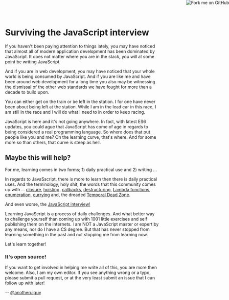 # Surviving the JavaScript interview

If you haven't been paying attention to things lately, you may have noticed that almost all of modern application development has been dominated by JavaScript. It does not matter where you are in the stack, you will at some point be writing JavaScript.

And if you are in web development, you may have noticed that your whole world is being consumed by JavaScript. And if you are like me and have been around web development for a long time you also may be witnessing the dismissal of the other web standards we have fought for more than a decade to build upon.

You can either get on the train or be left in the station. I for one have never been about being left at the station. While I am in the lead car in this race, I am still in the race and I will do what I need to in order to keep racing.

JavaScript is here and it's not going anywhere. In fact, with latest ES6 updates, you could ague that JavaScript has come of age in regards to being considered a real programming language. So where does that put people like you and me? On the learning curve, that's where. And for some more so than others, that curve is steep as hell.

## Maybe this will help?

For me, learning comes in two forms; 1) daily practical use and 2) writing ...

In regards to JavaSscript, there is more to learn then there is daily practical uses. And the terminology, holy shit, the words that this community comes up with ... [closure](thingsToKnow/closure.html), [hoisting](thingsToKnow/hoisting.html), [callbacks](thingsToKnow/callbacks.html), [destructuring](thingsToKnow/destructuring.html), [Lambda functions](thingsToKnow/lamdaFunctions.html), [enumeration](thingsToKnow/enumeration.html), [currying](thingsToKnow/currying.html) and, the dreaded [Temporal Dead Zone](thingsToKnow/tdz.html).

And even worse, the [JavaScript interview!](interview/)

Learning JavaScript is a process of daily challenges. And what better way to challenge yourself than coming up with 1001 little exercises and self publishing them on the internets. I am NOT a JavaScript master or expert by any means, nor do I have a CS degree. But that has never stopped from learning something in the past and not stopping me from learning now.

Let's learn together!

### It's open source!

If you want to get involved in helping me write all of this, you are more then welcome. Also, I am my own editor. If you see anything wrong or a typo, please submit a pull request, or at the very least submit an issue that I can follow up with later!

-- [@anotheruiguy](http://www.twitter.com/anotheruiguy)


<a href="https://github.com/blackfalcon/learningjs.anotheruiguy.com"><img style="position: absolute; top: 0; right: 0; border: 0;" src="https://camo.githubusercontent.com/38ef81f8aca64bb9a64448d0d70f1308ef5341ab/68747470733a2f2f73332e616d617a6f6e6177732e636f6d2f6769746875622f726962626f6e732f666f726b6d655f72696768745f6461726b626c75655f3132313632312e706e67" alt="Fork me on GitHub" data-canonical-src="https://s3.amazonaws.com/github/ribbons/forkme_right_darkblue_121621.png"></a>
